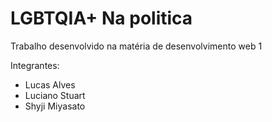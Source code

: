 # LGBTQIA+ Na politica

Trabalho desenvolvido na matéria de desenvolvimento web 1

Integrantes: 

* Lucas Alves
* Luciano Stuart
* Shyji Miyasato
